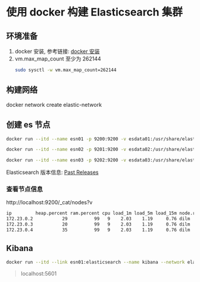 # 使用 docker 构建 Elasticsearch 集群

## 环境准备

1. docker 安装, 参考链接: [docker 安装](https://blog.csdn.net/zzsan/article/details/105505692)
2. vm.max_map_count 至少为 262144
   ```bash
   sudo sysctl -w vm.max_map_count=262144
   ```

## 构建网络

docker network create elastic-network

## 创建 es 节点

```bash
docker run --itd --name esn01 -p 9200:9200 -v esdata01:/usr/share/elasticsearch/data --network elastic-network -e "node.name=esn01" -e "cluster.name=liuxg-docker-cluster" -e "cluster.initial_master_nodes=esn01" -e "bootstrap.memory_lock=true" --ulimit memlock=-1:-1 -e ES_JAVA_OPTS="-Xms512m -Xmx512m" docker.elastic.co/elasticsearch/elasticsearch:7.5.0
```

```bash
docker run --itd --name esn02 -p 9201:9200 -v esdata02:/usr/share/elasticsearch/data --network elastic-network -e "node.name=esn02" -e "cluster.name=liuxg-docker-cluster" -e "discovery.seed_hosts=esn01" -e "bootstrap.memory_lock=true" --ulimit memlock=-1:-1 -e ES_JAVA_OPTS="-Xms512m -Xmx512m" docker.elastic.co/elasticsearch/elasticsearch:7.5.0
```

```bash
docker run --itd --name esn03 -p 9202:9200 -v esdata03:/usr/share/elasticsearch/data --network elastic-network -e "node.name=esn03" -e "cluster.name=liuxg-docker-cluster" -e "discovery.seed_hosts=esn01,esn02" -e "bootstrap.memory_lock=true" --ulimit memlock=-1:-1 -e ES_JAVA_OPTS="-Xms512m -Xmx512m" docker.elastic.co/elasticsearch/elasticsearch:7.5.0
```

Elasticsearch 版本信息: [Past Releases](https://www.elastic.co/cn/downloads/past-releases)

### 查看节点信息

http://localhost:9200/\_cat/nodes?v

```bash
ip         heap.percent ram.percent cpu load_1m load_5m load_15m node.role master name
172.23.0.2           29          99   9    2.03    1.19     0.76 dilm      -      esn01
172.23.0.3           20          99   9    2.03    1.19     0.76 dilm      *      esn02
172.23.0.4           35          99   9    2.03    1.19     0.76 dilm      -      esn03
```

## Kibana

```bash
docker run --itd --link esn01:elasticsearch --name kibana --network elastic-network -p 5601:5601 docker.elastic.co/kibana/kibana:7.5.0
```

> localhost:5601
